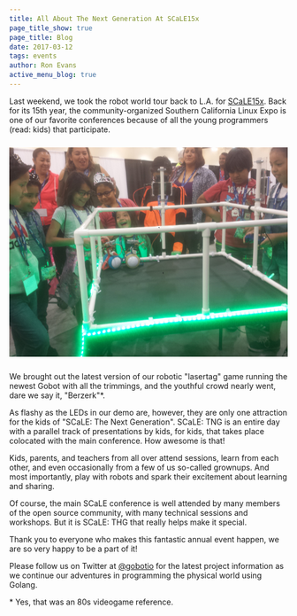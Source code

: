```yaml
---
title: All About The Next Generation At SCaLE15x
page_title_show: true
page_title: Blog
date: 2017-03-12
tags: events
author: Ron Evans
active_menu_blog: true
---
```


Last weekend, we took the robot world tour back to L.A. for [SCaLE15x](https://www.socallinuxexpo.org/scale/15x/). Back for its 15th year, the community-organized Southern California Linux Expo is one of our favorite conferences because of all the young programmers (read: kids) that participate.

<img src="/images/blog/2017-03-12/scale15x-kids.jpg" alt="SCaLE15x kids" style="margin: 10px 0;">

We brought out the latest version of our robotic "lasertag" game running the newest Gobot with all the trimmings, and the youthful crowd nearly went, dare we say it, "Berzerk"\*.

As flashy as the LEDs in our demo are, however, they are only one attraction for the kids of "SCaLE: The Next Generation". SCaLE: TNG is an entire day with a parallel track of presentations by kids, for kids, that takes place colocated with the main conference. How awesome is that!

Kids, parents, and teachers from all over attend sessions, learn from each other, and even occasionally from a few of us so-called grownups. And most importantly, play with robots and spark their excitement about learning and sharing.

Of course, the main SCaLE conference is well attended by many members of the open source community, with many technical sessions and workshops. But it is SCaLE: THG that really helps make it special. 

Thank you to everyone who makes this fantastic annual event happen, we are so very happy to be a part of it!

Please follow us on Twitter at [@gobotio](http://twitter.com/gobotio) for the latest project information as we continue our adventures in programming the physical world using Golang.

\* Yes, that was an 80s videogame reference.
